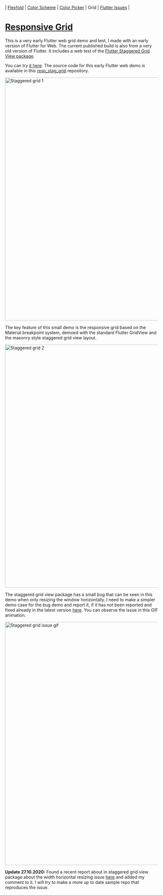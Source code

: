 | [Flexfold](https://rydmike.com/) | [Color Scheme](colorscheme) | [Color Picker](colorpicker) | Grid | [Flutter Issues](flutterissues) |

# [Responsive Grid](http://rydmike.com/gridtest)
This is a very early Flutter web grid demo and test, I made with an early version of Flutter for Web. The current published build is also from a very old version of Flutter. It includes a web test of the [Flutter Staggered Grid View package](https://pub.dev/packages/flutter_staggered_grid_view).

You can try [it here](http://rydmike.com/gridtest/#/). The source code for this early Flutter web demo is available in this [resp_stag_grid](https://github.com/rydmike/resp_stag_grid) repository. 

<img src="https://rydmike.com/assets/stag_grid1.png?raw=true" alt="Staggered grid 1" width="800"/>

The key feature of this small demo is the responsive grid based on the Material breakpoint system, demoed with the standard Flutter GridView and the masonry style staggered grid view layout.

<img src="https://rydmike.com/assets/stag_grid2.png?raw=true" alt="Staggered grid 2" width="800"/>

The staggered grid view package has a small bug that can be seen in this demo when only resizing the window horizontally. I need to make a simpler demo case for the bug demo and report it, if it has not been reported and fixed already in the latest version [here](https://github.com/letsar/flutter_staggered_grid_view). You can observe the issue in this GIF animation.

<img src="https://rydmike.com/assets/StagGridIssueDemo1.gif?raw=true" alt="Staggered grid issue gif" width="800"/>

**Update 27.10.2020:** Found a recent report about in staggered grid view package about the width horizontal resizing issue [here](https://github.com/letsar/flutter_staggered_grid_view/issues/138) and added my comment to it. I will try to make a more up to date sample repo that reproduces the issue.
